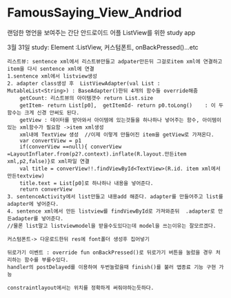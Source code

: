 # FamousSaying_View_Andriod
랜덤한 명언을 보여주는 간단 안드로이드 어플
ListView를 위한 study app

3월 31일 study: Element :ListView, 커스텀폰트, onBackPressed()...etc

    리스트뷰: sentence xml에서 리스트뷰만들고 adpater만든뒤 그걸로item xml에 연결하고 item을 다시 sentence xml에 연결
    1.sentence xml에서 listview생성
    2. adapter class생성 후  ListViewAdapter(val List : MutableList<String>) : BaseAdapter()한뒤 4개의 함수들 override해줌
        getCount: 리스트뷰의 아이템갯수 return List.size
        getItem- return List[p0],  getItemId- return p0.toLong()    : 이 두함수는 크게 신경 안써도 된다.	
        getView : 데이터를 받아와서 아이템에 있는것들을 하나하나 넣어주는 함수, 아이템이 있는 xml함수가 필요함 ->item xml생성
        xml내에 TextView 생성  //이제 이렇게 만들어진 item을 getView로 가져온다.
        var convertView = p1
        if(converView ==null){ converView =LayoutInflater.from(p2?.context).inflate(R.layout.만든item xml,p2,false)}로 xml파일 연결
        val title = converView!!.findViewById<TextView>(R.id. item xml에서만든textview) 
        title.text = List[p0]로 하나하나 내용을 넣어준다.
        return converView
    3. sentenceActivity에서 list만들고 내용add 해준다. adapter를 만들어주고 list를 adapter에 넣어준다.
    4. sentence xml에서 만든 listview를 findViewById로 가져와준뒤  .adapter로 만든adapter를 넣어준다.
    //물론 list말고 listviewmodel을 받을수도있다는데 model을 쓰는이유는 잘모르겠다.
    
    커스텀폰트-> 다운로드한뒤 res에 font폴더 생성후 집어넣기
    
    뒤로가기 이벤트 : override fun onBackPressed()로 뒤로가기 버튼을 눌렀을 경우 처리하는 함수를 부를수있다.
    handler의 postDelayed를 이용하여 두번눌렀을때 finish()를 불러 앱종료 기능 구현 가능
    
    constraintlayout에서는 위치를 정확하게 써줘야하는듯하다.
